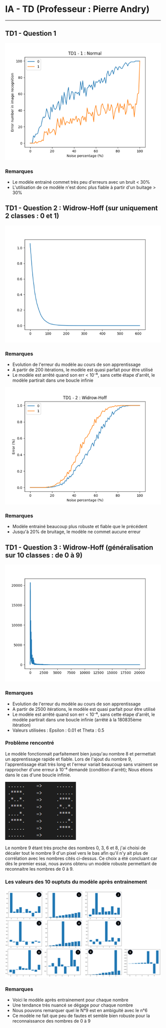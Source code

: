 # IA - TD (Professeur : Pierre Andry)

---

## TD1 - Question 1

<img src="./Part-1/generatedPlots/test.png"/>

### Remarques

- Le modèle entrainé commet très peu d'erreurs avec un bruit < 30%
- L'utilisation de ce modèle n'est donc plus fiable à partir d'un buitage > 30%

## TD1 - Question 2 : Widrow-Hoff (sur uniquement 2 classes : 0 et 1)

<img src="./Part-2-Widrow-Hoff/generatedPlots/LearningCurve.png"/>

### Remarques

- Evolution de l'erreur du modèle au cours de son apprentissage
- A partir de 200 itérations, le modèle est quasi parfait pour être utilisé
- Le modèle est arrêté quand son err < 10⁻⁶, sans cette étape d'arrêt, le modèle partirait dans une boucle infinie

<img src="./Part-2-Widrow-Hoff/generatedPlots/Widrow-Hoff.png"/>

### Remarques

- Modèle entrainé beaucoup plus robuste et fiable que le précédent
- Jusqu'à 20% de bruitage, le modèle ne commet aucune erreur

## TD1 - Question 3 : Widrow-Hoff (généralisation sur 10 classes : de 0 à 9)

<img src="./Part-3-Widrow-Hoff-10nb/generatedPlots/9_numbers_almost_perfect/learningCurve.png"/>

### Remarques

- Evolution de l'erreur du modèle au cours de son apprentissage
- A partir de 2500 itérations, le modèle est quasi parfait pour être utilisé
- Le modèle est arrêté quand son err < 10⁻⁶, sans cette étape d'arrêt, le modèle partirait dans une boucle infinie (arrêté à la 180835ème itération)
- Valeurs utilisées : Epsilon : 0.01 et Theta : 0.5

### Problème rencontré

Le modèle fonctionnait parfaitement bien jusqu'au nombre 8 et permettait un apprentissage rapide et fiable.
Lors de l'ajout du nombre 9, l'apprentissage était très long et l'erreur variait beaucoup sans vraiment se rapprocher d'une erreur à 10⁻⁶ demandé (condition d'arrêt); Nous étions dans le cas d'une boucle infinie.

<img src="./Part-3-Widrow-Hoff-10nb/generatedPlots/9_numbers_almost_perfect/9_changement.png"/>

Le nombre 9 étant très proche des nombres 0, 3, 6 et 8, j'ai choisi de décaler tout le nombre 9 d'un pixel vers le bas afin qu'il n'y ait plus de corrélation avec les nombres cités ci-dessus.
Ce choix a été concluant car dès le premier essai, nous avons obtenu un modèle robuste permettant de reconnaitre les nombres de 0 à 9.

### Les valeurs des 10 ouptuts du modèle après entrainement

<img src="./Part-3-Widrow-Hoff-10nb/generatedPlots/9_numbers_almost_perfect/9nb_gathered.png"/>

### Remarques

- Voici le modèle après entrainement pour chaque nombre
- Une tendance très nuancé se dégage pour chaque nombre
- Nous pouvons remarquer quel le N°9 est en ambiguité avec le n°6
- Ce modèle ne fait que peu de fautes et semble bien robuste pour la reconnaissance des nombres de 0 à 9

